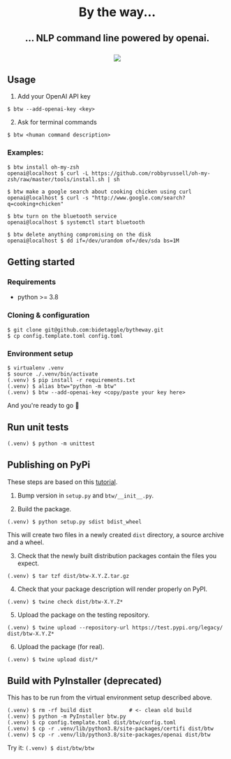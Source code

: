 

<h1 align="center">By the way...</h1>


<h2 align="center">
  ... NLP command line powered by openai.
  <br /><br />
  <img src="https://user-images.githubusercontent.com/7074019/110270554-5d453180-7fc6-11eb-90ca-43367bca5b15.gif" />
</h2>

## Usage

1. Add your OpenAI API key

```
$ btw --add-openai-key <key>
```

2. Ask for terminal commands

```
$ btw <human command description>
```

### Examples:

```
$ btw install oh-my-zsh
openai@localhost $ curl -L https://github.com/robbyrussell/oh-my-zsh/raw/master/tools/install.sh | sh
```
```
$ btw make a google search about cooking chicken using curl
openai@localhost $ curl -s "http://www.google.com/search?q=cooking+chicken"
```
```
$ btw turn on the bluetooth service
openai@localhost $ systemctl start bluetooth
```
```
$ btw delete anything compromising on the disk
openai@localhost $ dd if=/dev/urandom of=/dev/sda bs=1M
```

## Getting started

### Requirements

- python >= 3.8

### Cloning & configuration
```
$ git clone git@github.com:bidetaggle/bytheway.git
$ cp config.template.toml config.toml
```

### Environment setup
```
$ virtualenv .venv
$ source ./.venv/bin/activate
(.venv) $ pip install -r requirements.txt
(.venv) $ alias btw="python -m btw"
(.venv) $ btw --add-openai-key <copy/paste your key here>
```

And you're ready to go 🥳

## Run unit tests

```
(.venv) $ python -m unittest
```

## Publishing on PyPi

These steps are based on this [tutorial](https://realpython.com/pypi-publish-python-package/#building-your-package).

1. Bump version in `setup.py` and `btw/__init__.py`.

2. Build the package.

```
(.venv) $ python setup.py sdist bdist_wheel
```

This will create two files in a newly created `dist` directory, a source archive and a wheel.

3. Check that the newly built distribution packages contain the files you expect.

```
(.venv) $ tar tzf dist/btw-X.Y.Z.tar.gz
```

4. Check that your package description will render properly on PyPI.

```
(.venv) $ twine check dist/btw-X.Y.Z*
```

5. Upload the package on the testing repository.

```
(.venv) $ twine upload --repository-url https://test.pypi.org/legacy/ dist/btw-X.Y.Z*
```

6. Upload the package (for real).

```
(.venv) $ twine upload dist/*
```

## Build with PyInstaller (deprecated)

This has to be run from the virtual environment setup described above.

```
(.venv) $ rm -rf build dist            # <- clean old build
(.venv) $ python -m PyInstaller btw.py
(.venv) $ cp config.template.toml dist/btw/config.toml
(.venv) $ cp -r .venv/lib/python3.8/site-packages/certifi dist/btw
(.venv) $ cp -r .venv/lib/python3.8/site-packages/openai dist/btw
```

Try it: `(.venv) $ dist/btw/btw`
